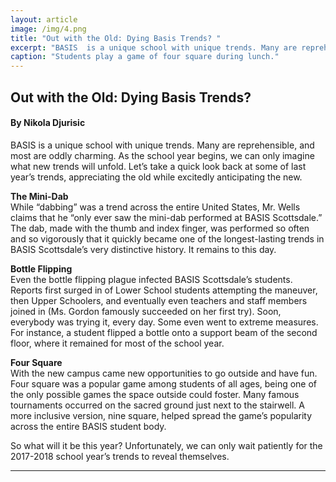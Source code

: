 ```yaml
---
layout: article
image: /img/4.png
title: "Out with the Old: Dying Basis Trends? "
excerpt: "BASIS  is a unique school with unique trends. Many are reprehensible, and most are oddly charming. As the school year begins, we can only imagine what new trends will unfold. Let’s take a quick look back at some of last year’s trends, appreciating the old while excitedly anticipating the new."
caption: "Students play a game of four square during lunch."
---
```


<h2>Out with the Old: Dying Basis Trends?</h2>
<h4>By Nikola Djurisic</h4>

BASIS  is a unique school with unique trends. Many are reprehensible, and most are oddly charming. As the school year begins, we can only imagine what new trends will unfold. Let’s take a quick look back at some of last year’s trends, appreciating the old while excitedly anticipating the new.

<strong>The Mini-Dab</strong><br/>
While “dabbing” was a trend across the entire United States, Mr. Wells claims that he “only ever saw the mini-dab performed at BASIS Scottsdale.” The dab, made with the thumb and index finger, was performed so often and so vigorously that it quickly became one of the longest-lasting trends in BASIS Scottsdale’s very distinctive history. It remains to this day.

<strong>Bottle Flipping</strong><br/>
Even the bottle flipping plague infected BASIS Scottsdale’s students. Reports first surged in of Lower School students attempting the maneuver, then Upper Schoolers, and eventually even teachers and staff members joined in (Ms. Gordon famously succeeded on her first try). Soon, everybody was trying it, every day. Some even went to extreme measures. For instance, a student flipped a bottle onto a support beam of the second floor, where it remained for most of the school year.

<strong>Four Square</strong><br/>
With the new campus came new opportunities to go outside and have fun. Four square was a popular game among students of all ages, being one of the only possible games the space outside could foster. Many famous tournaments occurred on the sacred ground just next to the stairwell. A more inclusive version, nine square, helped spread the game’s popularity across the entire BASIS student body.

So what will it be this year? Unfortunately, we can only wait patiently for the 2017-2018 school year’s trends to reveal themselves.

<hr style="border-color:#7D7D7D;height:0.5px;">
<h6></h6>

